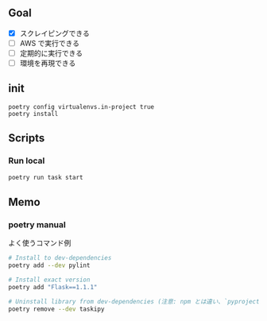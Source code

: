 ## Goal

- [x] スクレイピングできる
- [ ] AWS で実行できる
- [ ] 定期的に実行できる
- [ ] 環境を再現できる

## init

```
poetry config virtualenvs.in-project true
poetry install
```

## Scripts

### Run local

```sh
poetry run task start
```

## Memo

### poetry manual

よく使うコマンド例

```sh
# Install to dev-dependencies
poetry add --dev pylint

# Install exact version
poetry add "Flask==1.1.1"

# Uninstall library from dev-dependencies (注意: npm とは違い、`pyproject.toml` から記述削除しただけでは Uninstall されない)
poetry remove --dev taskipy
```
